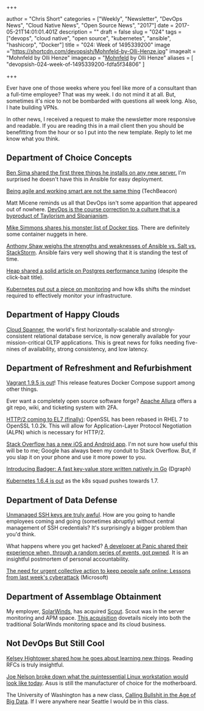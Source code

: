 +++

author = "Chris Short"
categories = ["Weekly", "Newsletter", "DevOps News", "Cloud Native News", "Open Source News", "2017"]
date = 2017-05-21T14:01:01.401Z
description = ""
draft = false
slug = "024"
tags = ["devops", "cloud native", "open source", "kubernetes", "ansible", "hashicorp", "Docker"]
title = "024: Week of 1495339200"
image ="https://shortcdn.com/devopsish/Mohnfeld-by-Olli-Henze.jpg"
imagealt = "Mohnfeld by Olli Henze"
imagecap = "[Mohnfeld](https://www.flickr.com/photos/gruenewiese/14160612230) by Olli Henze"
aliases = [
    "devopsish-024-week-of-1495339200-fdfa5f34806"
]

+++

Ever have one of those weeks where you feel like more of a consultant than a full-time employee? That was my week. I do not mind it at all. But, sometimes it's nice to not be bombarded with questions all week long. Also, I hate building VPNs.

In other news, I received a request to make the newsletter more responsive and readable. If you are reading this in a mail client then you should be benefitting from the hour or so I put into the new template. Reply to let me know what you think.

## Department of Choice Concepts

[Ben Sima shared the first three things he installs on any new server.](https://bsima.me/clog/server-tools.html) I'm surprised he doesn't have this in Ansible for easy deployment.

[Being agile and working smart are not the same thing](https://techbeacon.com/being-agile-working-smart-are-not-same-thing) (TechBeacon)

Matt Micene reminds us all that DevOps isn't some apparition that appeared out of nowhere. [DevOps is the course correction to a culture that is a byproduct of Taylorism and Sloanianism](https://opensource.com/open-organization/17/5/what-is-the-point-of-DevOps).

[Mike Simmons shares his monster list of Docker tips](https://dev.to/mikesimons/mikes-monster-list-of-docker-tips). There are definitely some container nuggets in here.

[Anthony Shaw weighs the strengths and weaknesses of Ansible vs. Salt vs. StackStorm](https://medium.com/@anthonypjshaw/ansible-v-s-salt-saltstack-v-s-stackstorm-3d8f57149368). Ansible fairs very well showing that it is standing the test of time.

[Heap shared a solid article on Postgres performance tuning](http://heap.engineering/basic-performance-analysis-saved-us-millions/) (despite the click-bait title).

[Kubernetes put out a piece on monitoring](http://blog.kubernetes.io/2017/05/kubernetes-monitoring-guide.html) and how k8s shifts the mindset required to effectively monitor your infrastructure.

## Department of Happy Clouds

[Cloud Spanner](https://cloud.google.com/spanner/), the world's first horizontally-scalable and strongly-consistent relational database service, is now generally available for your mission-critical OLTP applications. This is great news for folks needing five-nines of availability, strong consistency, and low latency.

## Department of Refreshment and Refurbishment

[Vagrant 1.9.5 is out](https://www.hashicorp.com/blog/vagrant-1-9-5/)! This release features Docker Compose support among other things.

Ever want a completely open source software forge? [Apache Allura](http://allura.apache.org/) offers a git repo, wiki, and ticketing system with 2FA.

[HTTP/2 coming to EL7 (finally)](https://ma.ttias.be/centos-7-4-ship-tls-1-2-alpn/): OpenSSL has been rebased in RHEL 7 to OpenSSL 1.0.2k. This will allow for Application-Layer Protocol Negotiation (ALPN) which is necessary for HTTP/2.

[Stack Overflow has a new iOS and Android app](https://stackoverflow.blog/2017/05/16/stack-overflow-official-app-launches-ios-android/). I'm not sure how useful this will be to me; Google has always been my conduit to Stack Overflow. But, if you slap it on your phone and use it more power to you.

[Introducing Badger: A fast key-value store written natively in Go](https://open.dgraph.io/post/badger/) (Dgraph)

[Kubernetes 1.6.4 is out](https://github.com/kubernetes/kubernetes/blob/master/CHANGELOG.md/#v164) as the k8s squad pushes towards 1.7.

## Department of Data Defense

[Unmanaged SSH keys are truly awful](http://www.csoonline.com/article/3196974/data-protection/unmanaged-orphaned-ssh-keys-remain-a-serious-enterprise-risks.html). How are you going to handle employees coming and going (sometimes abruptly) without central management of SSH credentials? It's surprisingly a bigger problem than you'd think.

What happens where you get hacked? [A developer at Panic shared their experience when, through a random series of events, got pwned](https://panic.com/blog/stolen-source-code/). It is an insightful postmortem of personal accountability.

[The need for urgent collective action to keep people safe online: Lessons from last week's cyberattack](https://blogs.microsoft.com/on-the-issues/2017/05/14/need-urgent-collective-action-keep-people-safe-online-lessons-last-weeks-cyberattack/#sm.0000llg81y90hdbs115975pt98jep) (Microsoft)

## Department of Assemblage Obtainment

My employer, [SolarWinds](http://www.solarwinds.com/), has acquired [Scout](https://scoutapp.com/). Scout was in the server monitoring and APM space. [This acquisition](http://www.solarwinds.com/company/press-releases/solarwinds-acquires-scouts-saas-based-server-monitoring-technology-and-launches-it-as-solarwinds-pingdom-server-monitor) dovetails nicely into both the traditional SolarWinds monitoring space and its cloud business.

## Not DevOps But Still Cool

[Kelsey Hightower shared how he goes about learning new things](https://twitter.com/kelseyhightower/status/864857551942307840). Reading RFCs is truly insightful.

[Joe Nelson broke down what the quintessential Linux workstation would look like today](https://begriffs.com/posts/2017-05-17-linux-workstation-guide.html#core). Asus is still the manufacturer of choice for the motherboard.

The University of Washington has a new class, [Calling Bullshit in the Age of Big Data](http://callingbullshit.org/syllabus.html). If I were anywhere near Seattle I would be in this class.
